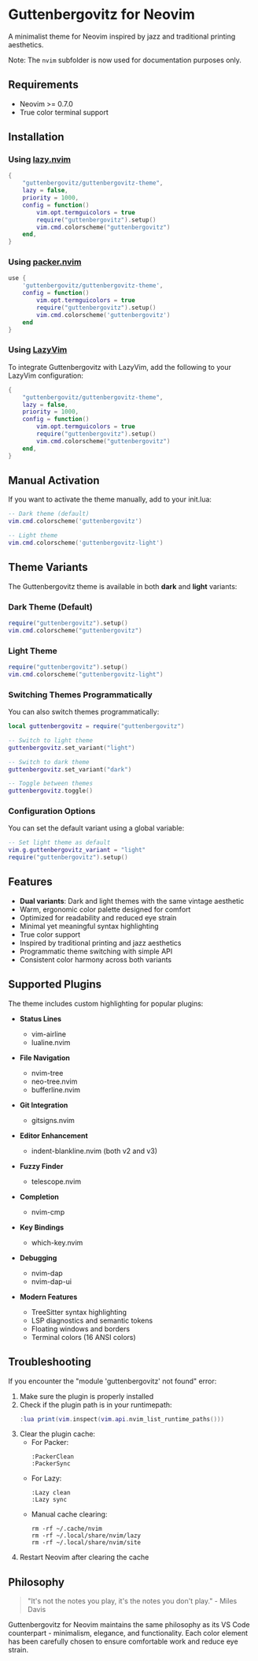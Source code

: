 # Guttenbergovitz for Neovim

A minimalist theme for Neovim inspired by jazz and traditional printing aesthetics.

Note: The `nvim` subfolder is now used for documentation purposes only.

## Requirements

- Neovim >= 0.7.0
- True color terminal support

## Installation

### Using [lazy.nvim](https://github.com/folke/lazy.nvim)

```lua
{
    "guttenbergovitz/guttenbergovitz-theme",
    lazy = false,
    priority = 1000,
    config = function()
        vim.opt.termguicolors = true
        require("guttenbergovitz").setup()
        vim.cmd.colorscheme("guttenbergovitz")
    end,
}
```

### Using [packer.nvim](https://github.com/wbthomason/packer.nvim)

```lua
use {
    'guttenbergovitz/guttenbergovitz-theme',
    config = function()
        vim.opt.termguicolors = true
        require("guttenbergovitz").setup()
        vim.cmd.colorscheme('guttenbergovitz')
    end
}
```

### Using [LazyVim](https://github.com/folke/LazyVim)

To integrate Guttenbergovitz with LazyVim, add the following to your LazyVim configuration:

```lua
{
    "guttenbergovitz/guttenbergovitz-theme",
    lazy = false,
    priority = 1000,
    config = function()
        vim.opt.termguicolors = true
        require("guttenbergovitz").setup()
        vim.cmd.colorscheme("guttenbergovitz")
    end,
}
```

## Manual Activation

If you want to activate the theme manually, add to your init.lua:

```lua
-- Dark theme (default)
vim.cmd.colorscheme('guttenbergovitz')

-- Light theme
vim.cmd.colorscheme('guttenbergovitz-light')
```

## Theme Variants

The Guttenbergovitz theme is available in both **dark** and **light** variants:

### Dark Theme (Default)
```lua
require("guttenbergovitz").setup()
vim.cmd.colorscheme("guttenbergovitz")
```

### Light Theme
```lua
require("guttenbergovitz").setup()
vim.cmd.colorscheme("guttenbergovitz-light")
```

### Switching Themes Programmatically

You can also switch themes programmatically:

```lua
local guttenbergovitz = require("guttenbergovitz")

-- Switch to light theme
guttenbergovitz.set_variant("light")

-- Switch to dark theme
guttenbergovitz.set_variant("dark")

-- Toggle between themes
guttenbergovitz.toggle()
```

### Configuration Options

You can set the default variant using a global variable:

```lua
-- Set light theme as default
vim.g.guttenbergovitz_variant = "light"
require("guttenbergovitz").setup()
```

## Features

- **Dual variants**: Dark and light themes with the same vintage aesthetic
- Warm, ergonomic color palette designed for comfort
- Optimized for readability and reduced eye strain
- Minimal yet meaningful syntax highlighting
- True color support
- Inspired by traditional printing and jazz aesthetics
- Programmatic theme switching with simple API
- Consistent color harmony across both variants

## Supported Plugins

The theme includes custom highlighting for popular plugins:

- **Status Lines**
  - vim-airline
  - lualine.nvim

- **File Navigation**
  - nvim-tree
  - neo-tree.nvim
  - bufferline.nvim

- **Git Integration**
  - gitsigns.nvim

- **Editor Enhancement**
  - indent-blankline.nvim (both v2 and v3)

- **Fuzzy Finder**
  - telescope.nvim

- **Completion**
  - nvim-cmp

- **Key Bindings**
  - which-key.nvim

- **Debugging**
  - nvim-dap
  - nvim-dap-ui

- **Modern Features**
  - TreeSitter syntax highlighting
  - LSP diagnostics and semantic tokens
  - Floating windows and borders
  - Terminal colors (16 ANSI colors)

## Troubleshooting

If you encounter the "module 'guttenbergovitz' not found" error:

1. Make sure the plugin is properly installed
2. Check if the plugin path is in your runtimepath:
   ```lua
   :lua print(vim.inspect(vim.api.nvim_list_runtime_paths()))
   ```
3. Clear the plugin cache:
   - For Packer:
     ```
     :PackerClean
     :PackerSync
     ```
   - For Lazy:
     ```
     :Lazy clean
     :Lazy sync
     ```
   - Manual cache clearing:
     ```
     rm -rf ~/.cache/nvim
     rm -rf ~/.local/share/nvim/lazy
     rm -rf ~/.local/share/nvim/site
     ```
4. Restart Neovim after clearing the cache

## Philosophy

> "It's not the notes you play, it's the notes you don't play." - Miles Davis

Guttenbergovitz for Neovim maintains the same philosophy as its VS Code counterpart - minimalism, elegance, and functionality. Each color element has been carefully chosen to ensure comfortable work and reduce eye strain. 

